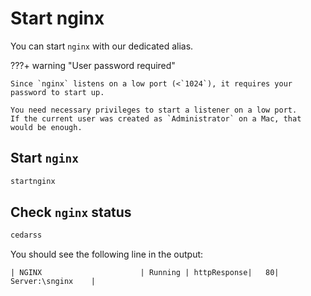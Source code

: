 # Start nginx

You can start `nginx` with our dedicated alias.

???+ warning "User password required"

    Since `nginx` listens on a low port (<`1024`), it requires your password to start up.
    
    You need necessary privileges to start a listener on a low port.
    If the current user was created as `Administrator` on a Mac, that would be enough. 


## Start `nginx`
```sh
startnginx
```

## Check `nginx` status
```sh
cedarss
```

You should see the following line in the output:
```
| NGINX                      | Running | httpResponse|   80| Server:\snginx    |
```
